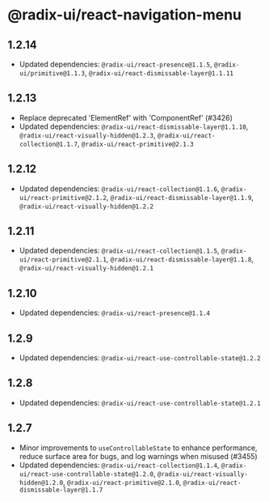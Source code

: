 # @radix-ui/react-navigation-menu

## 1.2.14

- Updated dependencies: `@radix-ui/react-presence@1.1.5`, `@radix-ui/primitive@1.1.3`, `@radix-ui/react-dismissable-layer@1.1.11`

## 1.2.13

- Replace deprecated 'ElementRef' with 'ComponentRef' (#3426)
- Updated dependencies: `@radix-ui/react-dismissable-layer@1.1.10`, `@radix-ui/react-visually-hidden@1.2.3`, `@radix-ui/react-collection@1.1.7`, `@radix-ui/react-primitive@2.1.3`

## 1.2.12

- Updated dependencies: `@radix-ui/react-collection@1.1.6`, `@radix-ui/react-primitive@2.1.2`, `@radix-ui/react-dismissable-layer@1.1.9`, `@radix-ui/react-visually-hidden@1.2.2`

## 1.2.11

- Updated dependencies: `@radix-ui/react-collection@1.1.5`, `@radix-ui/react-primitive@2.1.1`, `@radix-ui/react-dismissable-layer@1.1.8`, `@radix-ui/react-visually-hidden@1.2.1`

## 1.2.10

- Updated dependencies: `@radix-ui/react-presence@1.1.4`

## 1.2.9

- Updated dependencies: `@radix-ui/react-use-controllable-state@1.2.2`

## 1.2.8

- Updated dependencies: `@radix-ui/react-use-controllable-state@1.2.1`

## 1.2.7

- Minor improvements to `useControllableState` to enhance performance, reduce surface area for bugs, and log warnings when misused (#3455)
- Updated dependencies: `@radix-ui/react-collection@1.1.4`, `@radix-ui/react-use-controllable-state@1.2.0`, `@radix-ui/react-visually-hidden@1.2.0`, `@radix-ui/react-primitive@2.1.0`, `@radix-ui/react-dismissable-layer@1.1.7`
